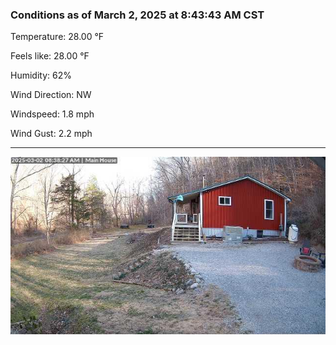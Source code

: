 ### Conditions as of March 2, 2025 at 8:43:43 AM CST 

Temperature: 28.00 &deg;F

Feels like: 28.00 &deg;F

Humidity: 62%

Wind Direction: NW

Windspeed: 1.8 mph

Wind Gust: 2.2 mph

---

<img src="./images/latest.jpeg"/>

